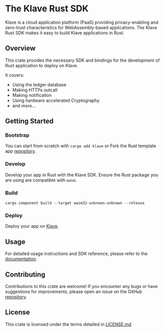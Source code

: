 # The Klave Rust SDK
Klave is a cloud application platform (PaaS) providing privacy-enabling and zero-trust characteristics for WebAssembly-based applications.
The Klave Rust SDK makes it easy to build Klave applications in Rust.

## Overview

This crate provides the necessary SDK and bindings for the development of Rust application to deploy on Klave.

It covers:
- Using the ledger database
- Making HTTPs outcall
- Making notification
- Using hardware accelerated Cryptography
- and more...

## Getting Started

### Bootstrap
You can start from scratch with `cargo add klave` or
Fork the Rust template app [repository](https://github.com/klave-network/rust-template).

### Develop
Develop your app in Rust with the Klave SDK. Ensure the Rust package you are using are compatible with `wasm`.

### Build
`cargo component build --target wasm32-unknown-unknown --release`

### Deploy
Deploy your app on [Klave](https://klave.com).

## Usage

For detailed usage instructions and SDK reference, please refer to the [documentation](https://klave.com/docs).

## Contributing

Contributions to this crate are welcome! If you encounter any bugs or have suggestions for improvements, please open an issue on the GitHub [repository](https://github.com/klave-network/platform.git).

## License

This crate is licensed under the terms detailed in [LICENSE.md](https://github.com/klave-network/platform/blob/main/crates/klave/LICENSE.md)
